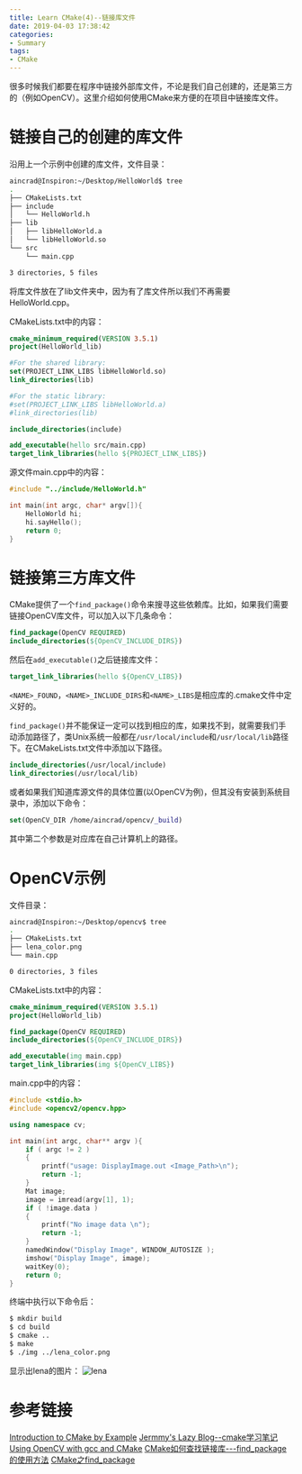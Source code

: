 ```yaml
---
title: Learn CMake(4)--链接库文件
date: 2019-04-03 17:38:42
categories:
- Summary
tags:
- CMake
---
```

很多时候我们都要在程序中链接外部库文件，不论是我们自己创建的，还是第三方的（例如OpenCV）。这里介绍如何使用CMake来方便的在项目中链接库文件。
<!--more-->
# 链接自己的创建的库文件
沿用上一个示例中创建的库文件，文件目录：
```bash
aincrad@Inspiron:~/Desktop/HelloWorld$ tree
.
├── CMakeLists.txt
├── include
│   └── HelloWorld.h
├── lib
│   ├── libHelloWorld.a
│   └── libHelloWorld.so
└── src
    └── main.cpp

3 directories, 5 files
```
将库文件放在了lib文件夹中，因为有了库文件所以我们不再需要HelloWorld.cpp。

CMakeLists.txt中的内容：
```cmake
cmake_minimum_required(VERSION 3.5.1)
project(HelloWorld_lib)

#For the shared library:
set(PROJECT_LINK_LIBS libHelloWorld.so)
link_directories(lib)

#For the static library:
#set(PROJECT_LINK_LIBS libHelloWorld.a)
#link_directories(lib)

include_directories(include)

add_executable(hello src/main.cpp)
target_link_libraries(hello ${PROJECT_LINK_LIBS})
```
源文件main.cpp中的内容：
```c++
#include "../include/HelloWorld.h"

int main(int argc, char* argv[]){
    HelloWorld hi;
    hi.sayHello();
    return 0;
}
```

# 链接第三方库文件
CMake提供了一个``find_package()``命令来搜寻这些依赖库。比如，如果我们需要链接OpenCV库文件，可以加入以下几条命令：
```cmake
find_package(OpenCV REQUIRED)
include_directories(${OpenCV_INCLUDE_DIRS})
```
然后在``add_executable()``之后链接库文件：
```cmake
target_link_libraries(hello ${OpenCV_LIBS})
```
``<NAME>_FOUND``，``<NAME>_INCLUDE_DIRS``和``<NAME>_LIBS``是相应库的.cmake文件中定义好的。

``find_package()``并不能保证一定可以找到相应的库，如果找不到，就需要我们手动添加路径了，类Unix系统一般都在``/usr/local/include``和``/usr/local/lib``路径下。在CMakeLists.txt文件中添加以下路径。
```cmake
include_directories(/usr/local/include)
link_directories(/usr/local/lib)
```
或者如果我们知道库源文件的具体位置(以OpenCV为例)，但其没有安装到系统目录中，添加以下命令：
```cmake
set(OpenCV_DIR /home/aincrad/opencv/_build)
```
其中第二个参数是对应库在自己计算机上的路径。

# OpenCV示例
文件目录：
```bash
aincrad@Inspiron:~/Desktop/opencv$ tree
.
├── CMakeLists.txt
├── lena_color.png
└── main.cpp

0 directories, 3 files
```
CMakeLists.txt中的内容：
```cmake
cmake_minimum_required(VERSION 3.5.1)
project(HelloWorld_lib)

find_package(OpenCV REQUIRED)
include_directories(${OpenCV_INCLUDE_DIRS})

add_executable(img main.cpp)
target_link_libraries(img ${OpenCV_LIBS})
```
main.cpp中的内容：
```c++
#include <stdio.h>
#include <opencv2/opencv.hpp>

using namespace cv;

int main(int argc, char** argv ){
    if ( argc != 2 )
    {
        printf("usage: DisplayImage.out <Image_Path>\n");
        return -1;
    }
    Mat image;
    image = imread(argv[1], 1);
    if ( !image.data )
    {
        printf("No image data \n");
        return -1;
    }
    namedWindow("Display Image", WINDOW_AUTOSIZE );
    imshow("Display Image", image);
    waitKey(0);
    return 0;
}
```
终端中执行以下命令后：
```bash
$ mkdir build
$ cd build
$ cmake ..
$ make
$ ./img ../lena_color.png
```
显示出lena的图片：
![lena](/lena_color.png)

# 参考链接
[Introduction to CMake by Example](http://derekmolloy.ie/hello-world-introductions-to-cmake/)
[Jermmy's Lazy Blog--cmake学习笔记](http://jermmy.xyz/2017/04/26/2017-4-26-learn-cmake-3/)
[Using OpenCV with gcc and CMake](https://docs.opencv.org/3.3.0/db/df5/tutorial_linux_gcc_cmake.html)
[CMake如何查找链接库---find_package的使用方法](https://blog.csdn.net/u011092188/article/details/61425924)
[CMake之find_package](https://www.jianshu.com/p/46e9b8a6cb6a)